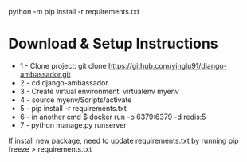 python -m pip install -r requirements.txt

# Download & Setup Instructions

- 1 - Clone project: git clone https://github.com/yinglu91/django-ambassador.git
- 2 - cd django-ambassador
- 3 - Create virtual environment:
  virtualenv myenv
- 4 - source myenv/Scripts/activate
- 5 - pip install -r requirements.txt
- 6 - in another cmd $ docker run -p 6379:6379 -d redis:5
- 7 - python manage.py runserver

If install new package, need to update requirements.txt by running
pip freeze > requirements.txt
